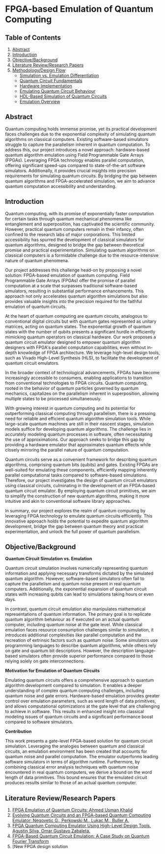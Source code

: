 # FPGA-based Emulation of Quantum Computing

## Table of Contents

1. [Abstract](#abstract)
2. [Introduction](#introduction)
3. [Objective/Background](#objectivebackground)
4. [Literature Review/Research Papers](#literature-reviewresearch-papers)
5. [Methodology/Design Flow](#methodologydesign-flow)
   - [Simulation vs. Emulation Differentiation](#simulation-vs-emulation-differentiation)
   - [Quantum Circuit Fundamentals](#quantum-circuit-fundamentals)
   - [Hardware Implementation](#hardware-implementation)
   - [Emulating Quantum Circuit Behaviour](#emulating-quantum-circuit-behaviour)
   - [HDL-Based Simulation of Quantum Circuits](#hdl-based-simulation-of-quantum-circuits)
   - [Emulation Overview](#emulation-overview)

## Abstract <a name="abstract"></a>

Quantum computing holds immense promise, yet its practical development faces challenges due to the exponential complexity of simulating quantum algorithms on classical computers. Existing software-based simulators struggle to capture the parallelism inherent in quantum computation. To address this, our project introduces a novel approach: hardware-based quantum algorithm emulation using Field Programmable Gate Arrays (FPGAs). Leveraging FPGA technology enables parallel computation, offering significant speed-ups compared to state-of-the-art software simulators. Additionally, it provides crucial insights into precision requirements for simulating quantum circuits. By bridging the gap between quantum algorithms and FPGA-accelerated simulation, we aim to advance quantum computation accessibility and understanding.

## Introduction <a name="introduction"></a>

Quantum computing, with its promise of exponentially faster computation for certain tasks through quantum mechanical phenomena like entanglement and superposition, has captivated the scientific community. However, practical quantum computers remain in their infancy, often confined to the research labs of major corporations. This limited accessibility has spurred the development of classical simulators for quantum algorithms, designed to bridge the gap between theoretical promise and practical experimentation. Simulating quantum algorithms on classical computers is a formidable challenge due to the resource-intensive nature of quantum phenomena.

Our project addresses this challenge head-on by proposing a novel solution: FPGA-based emulation of quantum computing. Field Programmable Gate Arrays (FPGAs) offer the promise of parallel computation at a scale that surpasses traditional software-based simulators, resulting in substantial performance enhancements. This approach not only accelerates quantum algorithm simulations but also provides valuable insights into the precision required for the faithful emulation of quantum circuits.

At the heart of quantum computing are quantum circuits, analogous to conventional digital circuits but with quantum gates represented as unitary matrices, acting on quantum states. The exponential growth of quantum states with the number of qubits presents a significant hurdle in efficiently mimicking quantum operators on classical hardware. Our work proposes a quantum circuit emulator designed to empower quantum algorithm designers with FPGA's parallel computation capabilities, even without in-depth knowledge of FPGA architecture. We leverage high-level design tools, such as Vivado High-Level Synthesis (HLS), to facilitate the development of quantum circuit emulators.

In the broader context of technological advancements, FPGAs have become increasingly accessible to consumers, enabling applications to transition from conventional technologies to FPGA circuits. Quantum computing, rooted in the behavior of quantum particles governed by quantum mechanics, capitalizes on the parallelism inherent in superposition, allowing multiple states to be processed simultaneously.

With growing interest in quantum computing and its potential for outperforming classical computing through parallelism, there is a pressing need for reliable and efficient quantum algorithm simulation tools. While large-scale quantum machines are still in their nascent stages, simulation models suffice for developing quantum algorithms. The challenge lies in accurately modeling quantum processes in software, often necessitating the use of approximations. Our approach seeks to bridge this gap by providing a hardware emulator that approximates quantum effects while closely mirroring the parallel nature of quantum computation.

Quantum circuits serve as a convenient framework for describing quantum algorithms, comprising quantum bits (qubits) and gates. Existing FPGAs are well-suited for emulating these components, efficiently mapping inherently parallel computational tasks compared to software-based simulations. Therefore, our project investigates the design of quantum circuit emulators using classical circuits, culminating in the development of an FPGA-based quantum circuit emulator. By employing quantum circuit primitives, we aim to simplify the construction of new quantum algorithms, making it more intuitive and akin to conventional software library approaches.

In summary, our project explores the realm of quantum computing by leveraging FPGA technology to emulate quantum circuits efficiently. This innovative approach holds the potential to expedite quantum algorithm development, bridge the gap between quantum theory and practical experimentation, and unlock the full power of quantum parallelism.

## Objective/Background <a name="objectivebackground"></a>

**Quantum Circuit Simulation vs. Emulation**

Quantum circuit simulation involves numerically representing quantum information and applying necessary transforms dictated by the simulated quantum algorithm. However, software-based simulators often fail to capture the parallelism and quantum noise present in real quantum computers. Additionally, the exponential expansion of quantum circuit states with increasing qubits can lead to simulations taking hours or even days.

In contrast, quantum circuit emulation also manipulates mathematical representations of quantum information. The primary goal is to replicate quantum algorithm behaviour as if executed on an actual quantum computer, including quantum noise at the gate level. While classical emulation faces resource consumption challenges similar to simulation, it introduces additional complexities like parallel computation and the recreation of extrinsic factors such as quantum noise. Some simulators use programming languages to describe quantum algorithms, while others rely on gate and quantum bit descriptions. However, the description language-based simulators often provide superior performance compared to those relying solely on gate interconnections.

**Motivation for Emulation of Quantum Circuits**

Emulating quantum circuits offers a comprehensive approach to quantum algorithm development compared to simulation. It enables a deeper understanding of complex quantum computing challenges, including quantum noise and gate errors. Hardware-based emulation provides greater control over emulation parameters, such as word length of data primitives, and allows computational optimizations at the gate level that are challenging to achieve in software. This results in enhanced insight into classical modeling issues of quantum circuits and a significant performance boost compared to software simulators.

**Contribution**

This work presents a gate-level FPGA-based solution for quantum circuit simulation. Leveraging the analogies between quantum and classical circuits, an emulation environment has been created that accounts for quantum noise and parallel computation. The emulator outperforms leading software simulators in terms of algorithm runtime. Furthermore, by combining classical error analysis techniques with quantum noise encountered in real quantum computers, we derive a bound on the word length of data primitives. This bound ensures that the emulated circuit produces results similar to those of an actual quantum computer.

## Literature Review/Research Papers <a name="literature-reviewresearch-papers"></a>

1. [FPGA Emulation of Quantum Circuits: Ahmed Usman Khalid](link-to-paper)
2. [Evolving Quantum Circuits and an FPGA-based Quantum Computing Emulator: Negovetic G., Perkowski M., Lukac M., Buller A.](link-to-paper)
3. [FPGA Quantum Computing Emulator Using High-Level Design Tools, Agustin Silva, Omar Gustavo Zabaleta.](link-to-paper)
4. [FPGA-Based Quantum Circuit Emulation: A Case Study on Quantum Fourier Transform](link-to-paper)
5. [New FPGA design solution

